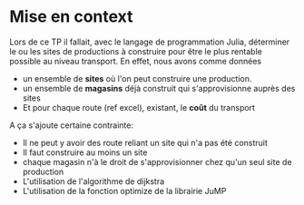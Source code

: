 # Mise en context

Lors de ce TP il fallait, avec le langage de programmation Julia, déterminer le ou les sites de productions à construire pour être le plus rentable possible au niveau transport.
En effet, nous avons comme données 
  * un ensemble de **sites** où l'on peut construire une production.
  * un ensemble de **magasins** déjà construit qui s'approvisionne auprès des sites
  * Et pour chaque route (ref excel), existant, le **coût** du transport

A ça s'ajoute certaine contrainte:
* Il ne peut y avoir des route reliant un site qui n'a pas été construit
* Il faut construire au moins un site
* chaque magasin n'à le droit de s'approvisionner chez qu'un seul site de production
* L'utilisation de l'algorithme de dijkstra 
* L'utilisation de la fonction optimize de la librairie JuMP

